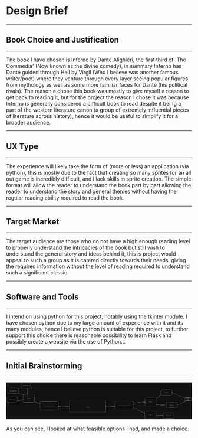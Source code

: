 # Design Brief

---

## Book Choice and Justification

---

The book I have chosen is Inferno by Dante Alighieri, the first third of 'The Commedia' (Now known as the divine comedy), in summary Inferno has Dante guided through Hell by Virgil (Who I believe was another famous writer/poet) where they venture through every layer seeing popular figures from mythology as well as some more familiar faces for Dante (his political rivals). The reason a chose this book was mostly to give myself a reason to get back to reading it, but for the project the reason I chose it was because Inferno is generally considered a difficult book to read despite it being a part of the western literature canon (a group of extremely influential pieces of literature across history), hence it would be useful to simplify it for a broader audience.

---

## UX Type

---

The experience will likely take the form of (more or less) an application (via python), this is mostly due to the fact that creating so many sprites for an all out game is incredibly difficult, and I lack skills in sprite creation. The simple format will allow the reader to understand the book part by part allowing the reader to understand the story and general themes without having the regular reading ability required to read the book.

---

## Target Market

---

The target audience are those who do not have a high enough reading level to properly understand the intricacies of the book but still wish to understand the general story and ideas behind it, this is project would appeal to such a group as it is catered directly towards their needs, giving the required information without the level of reading required to understand such a significant classic.

---

## Software and Tools

---

I intend on using python for this project, notably using the tkinter module. I have chosen python due to my large amount of experience with it and its many modules, hence I believe python is suitable for this project, to further support this choice there is reasonable possibility to learn Flask and possibly create a website via the use of Python...

---

## Initial Brainstorming

---

![Cool mindmap](mindmap.png)

As you can see, I looked at what feasible options I had, and made a choice.
